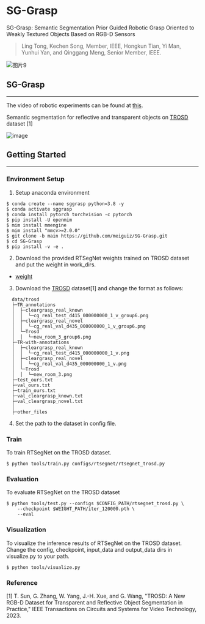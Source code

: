 # SG-Grasp
SG-Grasp: Semantic Segmentation Prior Guided Robotic Grasp Oriented to Weakly Textured Objects Based on RGB-D Sensors

> Ling Tong, Kechen Song, Member, IEEE, Hongkun Tian, Yi Man, Yunhui Yan, and Qinggang Meng, Senior Member, IEEE. 

![图片9](https://github.com/meiguiz/SG-Grasp/assets/90629126/11baf3ef-e684-4621-b6d3-5c716be03738)



## SG-Grasp
---
The video of robotic experiments can be found at [this](https://youtu.be/ChjeqFk0_mA). 

Semantic segmentation for reflective and transparent objects on [TROSD](http://www.tsinghua-ieit.com/trosd) dataset [1] 

![image](https://github.com/meiguiz/SG-Grasp/assets/90629126/18c51507-0e33-4e14-88f5-d0306b64baf8)


## Getting Started
---
### Environment Setup

1. Setup anaconda environment
```
$ conda create --name sggrasp python=3.8 -y
$ conda activate sggrasp
$ conda install pytorch torchvision -c pytorch
$ pip install -U openmim
$ mim install mmengine
$ mim install "mmcv>=2.0.0"
$ git clone -b main https://github.com/meiguiz/SG-Grasp.git
$ cd SG-Grasp
$ pip install -v -e .
```

2. Download the provided RTSegNet weights trained on TROSD dataset and put the weight in work_dirs. 
- [weight](https://drive.google.com/file/d/1Ik9ffzRdolUc0g89fnDy8EQT9YG1Xx_d/view?usp=sharing)

3. Download the [TROSD](http://www.tsinghua-ieit.com/trosd) dataset[1] and change the format as follows:
 ```
   data/trosd
   ├─TR_annotations
   │  ├─cleargrasp_real_known
   │  │  └─cg_real_test_d415_000000000_1_v_group6.png
   │  ├─cleargrasp_real_novel
   │  │  └─cg_real_val_d435_000000000_1_v_group6.png
   │  └─Trosd
   │  │  └─new_room_3_group6.png
   ├─TR-with-annotations
   │  ├─cleargrasp_real_known
   │  │  └─cg_real_test_d415_000000000_1_v.png
   │  ├─cleargrasp_real_novel
   │  │  └─cg_real_val_d435_000000000_1_v.png
   │  └─Trosd
   │  │  └─new_room_3.png
   ├─test_ours.txt
   ├─val_ours.txt
   ├─train_ours.txt
   ├─val_cleargrasp_known.txt
   ├─val_cleargrasp_novel.txt
   │  
   ├─other_files
   ```
4. Set the path to the dataset in config file.


### Train

To train RTSegNet on the TROSD dataset. 
```
$ python tools/train.py configs/rtsegnet/rtsegnet_trosd.py
```


### Evaluation

To evaluate RTSegNet on the TROSD dataset
```
$ python tools/test.py --configs $CONFIG_PATH/rtsegnet_trosd.py \
    --checkpoint $WEIGHT_PATH/iter_120000.pth \
    --eval 
```


### Visualization

To visualize the inference results of RTSegNet on the TROSD dataset. Change the config, checkpoint, input_data and output_data dirs in visualize.py to your path.
```
$ python tools/visualize.py 
```


### Reference
[1] T. Sun, G. Zhang, W. Yang, J.-H. Xue, and G. Wang, "TROSD: A New RGB-D Dataset for Transparent and Reflective Object Segmentation in Practice," IEEE Transactions on Circuits and Systems for Video Technology, 2023.


